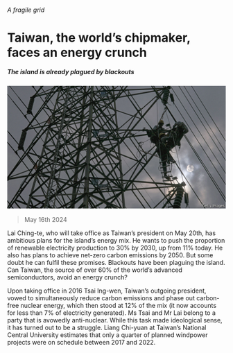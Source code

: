 ###### A fragile grid

# Taiwan, the world’s chipmaker, faces an energy crunch 

##### The island is already plagued by blackouts 

![image](images/20240518_ASP004.jpg) 

> May 16th 2024 

Lai Ching-te, who will take office as Taiwan’s president on May 20th, has ambitious plans for the island’s energy mix. He wants to push the proportion of renewable electricity production to 30% by 2030, up from 11% today. He also has plans to achieve net-zero carbon emissions by 2050. But some doubt he can fulfil these promises. Blackouts have been plaguing the island. Can Taiwan, the source of over 60% of the world’s advanced semiconductors, avoid an energy crunch?

Upon taking office in 2016 Tsai Ing-wen, Taiwan’s outgoing president, vowed to simultaneously reduce carbon emissions and phase out carbon-free nuclear energy, which then stood at 12% of the mix (it now accounts for less than 7% of electricity generated). Ms Tsai and Mr Lai belong to a party that is avowedly anti-nuclear. While this task made ideological sense, it has turned out to be a struggle. Liang Chi-yuan at Taiwan’s National Central University estimates that only a quarter of planned windpower projects were on schedule between 2017 and 2022. 

